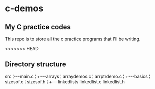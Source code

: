 # c-demos
## My C practice codes

This repo is to store all the c practice programs that I'll be writing.

<<<<<<< HEAD
## Directory structure
src
¦---main.c
¦
+---arrays
¦       arraydemos.c
¦       arrptrdemo.c
¦
+---basics
¦       sizesof.c
¦       sizesof.h
¦
+---linkedlists
        linkedlist.c
        linkedlist.h
